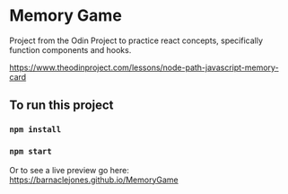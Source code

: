 # Memory Game

Project from the Odin Project to practice react concepts, specifically function components and hooks.

https://www.theodinproject.com/lessons/node-path-javascript-memory-card

## To run this project

### `npm install`

### `npm start`

Or to see a live preview go here: https://barnaclejones.github.io/MemoryGame
